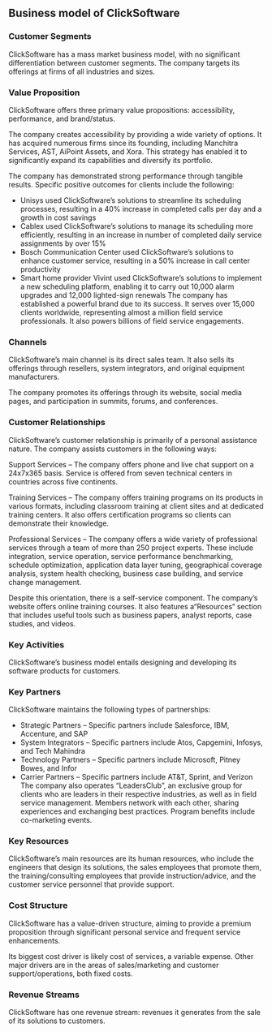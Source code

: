 Business model of ClickSoftware
-------------------------------

 ### Customer Segments

 ClickSoftware has a mass market business model, with no significant differentiation between customer segments. The company targets its offerings at firms of all industries and sizes.

 ### Value Proposition

 ClickSoftware offers three primary value propositions: accessibility, performance, and brand/status.

 The company creates accessibility by providing a wide variety of options. It has acquired numerous firms since its founding, including Manchitra Services, AST, AiPoint Assets, and Xora. This strategy has enabled it to significantly expand its capabilities and diversify its portfolio.

 The company has demonstrated strong performance through tangible results. Specific positive outcomes for clients include the following:

  * Unisys used ClickSoftware’s solutions to streamline its scheduling processes, resulting in a 40% increase in completed calls per day and a growth in cost savings
 * Cablex used ClickSoftware’s solutions to manage its scheduling more efficiently, resulting in an increase in number of completed daily service assignments by over 15%
 * Bosch Communication Center used ClickSoftware’s solutions to enhance customer service, resulting in a 50% increase in call center productivity
 * Smart home provider Vivint used ClickSoftware’s solutions to implement a new scheduling platform, enabling it to carry out 10,000 alarm upgrades and 12,000 lighted-sign renewals
  The company has established a powerful brand due to its success. It serves over 15,000 clients worldwide, representing almost a million field service professionals. It also powers billions of field service engagements.

 ### Channels

 ClickSoftware’s main channel is its direct sales team. It also sells its offerings through resellers, system integrators, and original equipment manufacturers.

 The company promotes its offerings through its website, social media pages, and participation in summits, forums, and conferences.

 ### Customer Relationships

 ClickSoftware’s customer relationship is primarily of a personal assistance nature. The company assists customers in the following ways:

 Support Services – The company offers phone and live chat support on a 24x7x365 basis. Service is offered from seven technical centers in countries across five continents.

 Training Services – The company offers training programs on its products in various formats, including classroom training at client sites and at dedicated training centers. It also offers certification programs so clients can demonstrate their knowledge.

 Professional Services – The company offers a wide variety of professional services through a team of more than 250 project experts. These include integration, service operation, service performance benchmarking, schedule optimization, application data layer tuning, geographical coverage analysis, system health checking, business case building, and service change management.

 Despite this orientation, there is a self-service component. The company’s website offers online training courses. It also features a“Resources“ section that includes useful tools such as business papers, analyst reports, case studies, and videos.

 ### Key Activities

 ClickSoftware’s business model entails designing and developing its software products for customers.

 ### Key Partners

 ClickSoftware maintains the following types of partnerships:

  * Strategic Partners – Specific partners include Salesforce, IBM, Accenture, and SAP
 * System Integrators – Specific partners include Atos, Capgemini, Infosys, and Tech Mahindra
 * Technology Partners – Specific partners include Microsoft, Pitney Bowes, and Infor
 * Carrier Partners – Specific partners include AT&T, Sprint, and Verizon
  The company also operates “LeadersClub”, an exclusive group for clients who are leaders in their respective industries, as well as in field service management. Members network with each other, sharing experiences and exchanging best practices. Program benefits include co-marketing events.

 ### Key Resources

 ClickSoftware’s main resources are its human resources, who include the engineers that design its solutions, the sales employees that promote them, the training/consulting employees that provide instruction/advice, and the customer service personnel that provide support.

 ### Cost Structure

 ClickSoftware has a value-driven structure, aiming to provide a premium proposition through significant personal service and frequent service enhancements.

 Its biggest cost driver is likely cost of services, a variable expense. Other major drivers are in the areas of sales/marketing and customer support/operations, both fixed costs.

 ### Revenue Streams

 ClickSoftware has one revenue stream: revenues it generates from the sale of its solutions to customers.